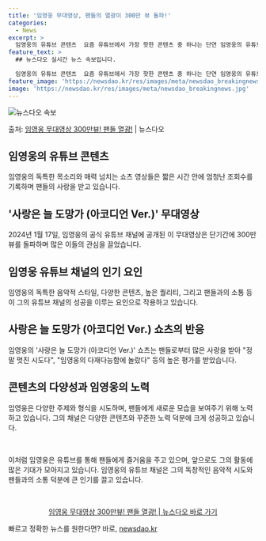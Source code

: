 ```yaml
---
title: '임영웅 무대영상, 팬들의 열광이 300만 뷰 돌파!'
categories:
  - News
excerpt: >
  임영웅의 유튜브 콘텐츠  요즘 유튜브에서 가장 핫한 콘텐츠 중 하나는 단연 임영웅의 유튜브 채널에서 볼 수 …
feature_text: >
  ## 뉴스다오 실시간 뉴스 속보입니다.

  임영웅의 유튜브 콘텐츠  요즘 유튜브에서 가장 핫한 콘텐츠 중 하나는 단연 임영웅의 유튜브 채널에서 볼 수 …
feature_image: 'https://newsdao.kr/res/images/meta/newsdao_breakingnews.jpg'
image: 'https://newsdao.kr/res/images/meta/newsdao_breakingnews.jpg'
---
```


![뉴스다오 속보](https://newsdao.kr/res/images/meta/newsdao_breakingnews.jpg)

<p>출처: <a href="https://newsdao.kr/4487" rel="dofollow">임영웅 무대영상 300만뷰! 팬들 열광!</a> | 뉴스다오</p>

<h2 data-ke-size="size26">임영웅의 유튜브 콘텐츠</h2>
임영웅의 독특한 목소리와 매력 넘치는 쇼츠 영상들은 짧은 시간 안에 엄청난 조회수를 기록하며 팬들의 사랑을 받고 있습니다.

<h2 data-ke-size="size26">'사랑은 늘 도망가 (아코디언 Ver.)' 무대영상</h2>
2024년 1월 17일, 임영웅의 공식 유튜브 채널에 공개된 이 무대영상은 단기간에 300만 뷰를 돌파하며 많은 이들의 관심을 끌었습니다.

<h2 data-ke-size="size26">임영웅 유튜브 채널의 인기 요인</h2>
임영웅의 독특한 음악적 스타일, 다양한 콘텐츠, 높은 퀄리티, 그리고 팬들과의 소통 등이 그의 유튜브 채널의 성공을 이루는 요인으로 작용하고 있습니다.

<h2 data-ke-size="size26">사랑은 늘 도망가 (아코디언 Ver.) 쇼츠의 반응</h2>
임영웅의 '사랑은 늘 도망가 (아코디언 Ver.)' 쇼츠는 팬들로부터 많은 사랑을 받아 "정말 멋진 시도다", "임영웅의 다재다능함에 놀랐다" 등의 높은 평가를 받았습니다.

<h2 data-ke-size="size26">콘텐츠의 다양성과 임영웅의 노력</h2>
임영웅은 다양한 주제와 형식을 시도하며, 팬들에게 새로운 모습을 보여주기 위해 노력하고 있습니다. 그의 채널은 다양한 콘텐츠와 꾸준한 노력 덕분에 크게 성공하고 있습니다.

<p data-ke-size="size16">&nbsp;</p>
이처럼 임영웅은 유튜브를 통해 팬들에게 즐거움을 주고 있으며, 앞으로도 그의 활동에 많은 기대가 모아지고 있습니다. 임영웅의 유튜브 채널은 그의 독창적인 음악적 시도와 팬들과의 소통 덕분에 큰 인기를 끌고 있습니다.
<p data-ke-size="size16">&nbsp;</p>

<div style="text-align: center;"><a href="https://newsdao.kr/4487" target="_blank">임영웅 무대영상 300만뷰! 팬들 열광! | 뉴스다오 바로 가기</a></div> 

빠르고 정확한 뉴스를 원한다면? 바로, <a href="https://newsdao.kr" rel="dofollow">newsdao.kr</a>


